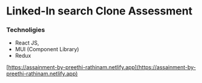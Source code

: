 # Linked-In search Clone Assessment 

### Technoligies

 - React JS, 
 - MUI (Component Library)
 - Redux

 [https://assainment-by-preethi-rathinam.netlify.app](https://assainment-by-preethi-rathinam.netlify.app)
